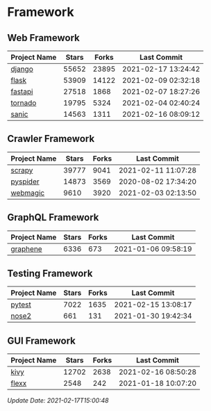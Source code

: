 # Framework

## Web Framework
| Project Name | Stars | Forks | Last Commit |
| ------------ | ----- | ----- | ----------- |
| [django](https://github.com/django/django) | 55652 | 23895 | 2021-02-17 13:24:42 |
| [flask](https://github.com/pallets/flask) | 53909 | 14122 | 2021-02-09 02:32:18 |
| [fastapi](https://github.com/tiangolo/fastapi) | 27518 | 1868 | 2021-02-07 18:27:26 |
| [tornado](https://github.com/tornadoweb/tornado) | 19795 | 5324 | 2021-02-04 02:40:24 |
| [sanic](https://github.com/sanic-org/sanic) | 14563 | 1311 | 2021-02-16 08:09:12 |

## Crawler Framework
| Project Name | Stars | Forks | Last Commit |
| ------------ | ----- | ----- | ----------- |
| [scrapy](https://github.com/scrapy/scrapy) | 39777 | 9041 | 2021-02-11 11:07:28 |
| [pyspider](https://github.com/binux/pyspider) | 14873 | 3569 | 2020-08-02 17:34:20 |
| [webmagic](https://github.com/code4craft/webmagic) | 9610 | 3920 | 2021-02-03 02:13:50 |

## GraphQL Framework
| Project Name | Stars | Forks | Last Commit |
| ------------ | ----- | ----- | ----------- |
| [graphene](https://github.com/graphql-python/graphene) | 6336 | 673 | 2021-01-06 09:58:19 |

## Testing Framework
| Project Name | Stars | Forks | Last Commit |
| ------------ | ----- | ----- | ----------- |
| [pytest](https://github.com/pytest-dev/pytest) | 7022 | 1635 | 2021-02-15 13:08:17 |
| [nose2](https://github.com/nose-devs/nose2) | 661 | 131 | 2021-01-30 19:42:34 |

## GUI Framework
| Project Name | Stars | Forks | Last Commit |
| ------------ | ----- | ----- | ----------- |
| [kivy](https://github.com/kivy/kivy) | 12702 | 2638 | 2021-02-16 08:50:28 |
| [flexx](https://github.com/flexxui/flexx) | 2548 | 242 | 2021-01-18 10:07:20 |

*Update Date: 2021-02-17T15:00:48*
